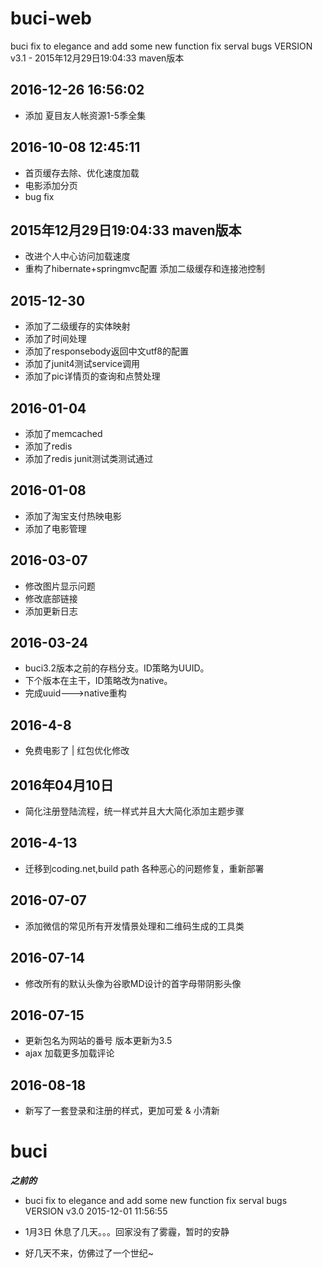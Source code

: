 # buci-web

buci fix to elegance and add some new function fix serval bugs VERSION v3.1  - 2015年12月29日19:04:33 maven版本

## 2016-12-26 16:56:02
- 添加 夏目友人帐资源1-5季全集

## 2016-10-08 12:45:11
- 首页缓存去除、优化速度加载
- 电影添加分页
- bug fix

## 2015年12月29日19:04:33 maven版本
- 改进个人中心访问加载速度
- 重构了hibernate+springmvc配置 添加二级缓存和连接池控制

## 2015-12-30
- 添加了二级缓存的实体映射
- 添加了时间处理
- 添加了responsebody返回中文utf8的配置
- 添加了junit4测试service调用
- 添加了pic详情页的查询和点赞处理

## 2016-01-04
- 添加了memcached
- 添加了redis
- 添加了redis junit测试类测试通过

## 2016-01-08
- 添加了淘宝支付热映电影
- 添加了电影管理

## 2016-03-07
- 修改图片显示问题
- 修改底部链接
- 添加更新日志

## 2016-03-24

- buci3.2版本之前的存档分支。ID策略为UUID。
- 下个版本在主干，ID策略改为native。
- 完成uuid--->native重构

## 2016-4-8
- 免费电影了 | 红包优化修改

## 2016年04月10日
- 简化注册登陆流程，统一样式并且大大简化添加主题步骤

## 2016-4-13
- 迁移到coding.net,build path 各种恶心的问题修复，重新部署


## 2016-07-07
-  添加微信的常见所有开发情景处理和二维码生成的工具类

## 2016-07-14
-  修改所有的默认头像为谷歌MD设计的首字母带阴影头像

## 2016-07-15
-  更新包名为网站的番号 版本更新为3.5
-  ajax 加载更多加载评论

## 2016-08-18
- 新写了一套登录和注册的样式，更加可爱 & 小清新

# buci
***之前的***
-  buci fix to elegance and add some new function fix serval bugs VERSION v3.0 2015-12-01 11:56:55


-  1月3日 休息了几天。。。回家没有了雾霾，暂时的安静

-  好几天不来，仿佛过了一个世纪~
